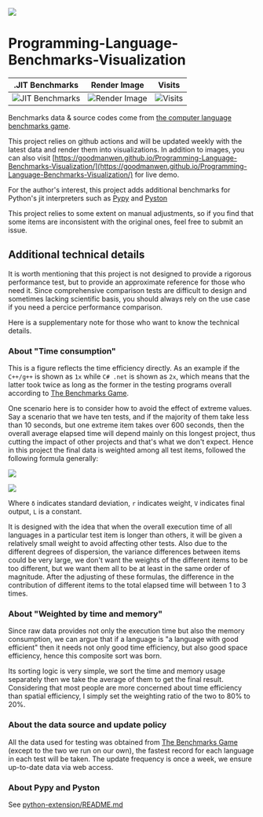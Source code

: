 ![](https://raw.githubusercontent.com/GoodManWEN/Programming-Language-Benchmarks-Visualization/main/ranking.png)

# Programming-Language-Benchmarks-Visualization

.JIT Benchmarks | Render Image | Visits
:-------------------------:|:-------------------------:|:-------------------------:
![JIT Benchmarks](https://github.com/GoodManWEN/Programming-Language-Benchmarks-Visualization/actions/workflows/PyBenchmarks.yml/badge.svg) | ![Render Image](https://github.com/GoodManWEN/Programming-Language-Benchmarks-Visualization/actions/workflows/RenderImage.yml/badge.svg) | ![Visits](https://visitor-badge.glitch.me/badge?page_id=goodmanwen.Programming-Language-Benchmarks-Visualization&style=flat-square&color=0088cc)

Benchmarks data & source codes come from 
[the computer language benchmarks game](https://benchmarksgame-team.pages.debian.net/benchmarksgame/index.html).

This project relies on github actions and will be updated weekly with the latest data and render them into visualizations. In addition to images, you can also visit [https://goodmanwen.github.io/Programming-Language-Benchmarks-Visualization/](https://goodmanwen.github.io/Programming-Language-Benchmarks-Visualization/) for live demo.

For the author's interest, this project adds additional benchmarks for Python's jit interpreters such as [Pypy](https://pypy.org) and [Pyston](https://github.com/pyston/pyston)

This project relies to some extent on manual adjustments, so if you find that some items are inconsistent with the original ones, feel free to submit an issue.

## Additional technical details

It is worth mentioning that this project is not designed to provide a rigorous performance test, but to provide an approximate reference for those who need it. Since  comprehensive comparison tests are difficult to design and sometimes lacking scientific basis, you should always rely on the use case if you need a percice performance comparison. 

Here is a supplementary note for those who want to know the technical details.

### About "Time consumption"

This is a figure reflects the time efficiency directly. As an example if the `C++/g++` is shown as `1x` while `C# .net` is shown as `2x`, which means that the latter took twice as long as the former in the testing programs overall according to [The Benchmarks Game](https://benchmarksgame-team.pages.debian.net/benchmarksgame/index.html). 

One scenario here is to consider how to avoid the effect of extreme values. Say a scenario that we have ten tests, and if the majority of them take less than 10 seconds, but one extreme item takes over 600 seconds, then the overall average elapsed time will depend mainly on this longest project, thus cutting the impact of other projects and that's what we don't expect. Hence in this project the final data is weighted among all test items, followed the following formula generally:

![](https://raw.githubusercontent.com/GoodManWEN/Programming-Language-Benchmarks-Visualization/main/misc/pl1.png)

![](https://raw.githubusercontent.com/GoodManWEN/Programming-Language-Benchmarks-Visualization/main/misc/pl2.png)

Where `δ` indicates standard deviation, `r` indicates weight, `V` indicates final output, `L` is a constant.

It is designed with the idea that when the overall execution time of all languages in a particular test item is longer than others, it will be given a relatively small weight to avoid affecting other tests. Also due to the different degrees of dispersion, the variance differences between items could be very large, we don't want the weights of the different items to be too different, but we want them all to be at least in the same order of magnitude. After the adjusting of these formulas, the difference in the contribution of different items to the total elapsed time will between 1 to 3 times.

### About "Weighted by time and memory"

Since raw data provides not only the execution time but also the memory consumption, we can argue that if a language is "a language with good efficient" then it needs not only good time efficiency, but also good space efficiency, hence this composite sort was born.

Its sorting logic is very simple, we sort the time and memory usage separately then we take the average of them to get the final result. Considering that most people are more concerned about time efficiency than spatial efficiency, I simply set the weighting ratio of the two to 80% to 20%.

### About the data source and update policy

All the data used for testing was obtained from [The Benchmarks Game](https://benchmarksgame-team.pages.debian.net/benchmarksgame/index.html) (except to the two we run on our own), the fastest record for each language in each test will be taken. The update frequency is once a week, we ensure up-to-date data via web access. 

### About Pypy and Pyston

See [python-extension/README.md](https://github.com/GoodManWEN/Programming-Language-Benchmarks-Visualization/blob/main/python-extension/README.md)
